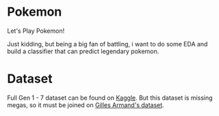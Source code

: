 # Pokemon
Let's Play Pokemon!

Just kidding, but being a big fan of battling, i want to do some EDA and build a classifier that can predict legendary pokemon.

# Dataset
Full Gen 1 - 7 dataset can be found on [Kaggle](https://www.kaggle.com/rounakbanik/pokemon).
But this dataset is missing megas, so it must be joined on  [Gilles Armand's dataset](https://gist.github.com/armgilles/194bcff35001e7eb53a2a8b441e8b2c6).
